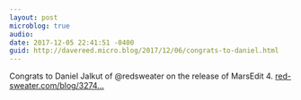 ```yaml
---
layout: post
microblog: true
audio: 
date: 2017-12-05 22:41:51 -0400
guid: http://davereed.micro.blog/2017/12/06/congrats-to-daniel.html
---
```

Congrats to Daniel Jalkut of @redsweater on the release of MarsEdit 4. [red-sweater.com/blog/3274...](https://red-sweater.com/blog/3274/marsedit-4-is-here)
